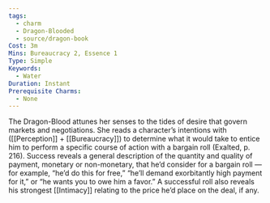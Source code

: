 ```yaml
---
tags:
  - charm
  - Dragon-Blooded
  - source/dragon-book
Cost: 3m
Mins: Bureaucracy 2, Essence 1
Type: Simple
Keywords:
  - Water
Duration: Instant
Prerequisite Charms:
  - None
---
```

The Dragon-Blood attunes her senses to the tides of desire that govern markets and negotiations. She reads a character’s intentions with ([[Perception]] + [[Bureaucracy]]) to determine what it would take to entice him to perform a specific course of action with a bargain roll (Exalted, p. 216). Success reveals a general description of the quantity and quality of payment, monetary or non-monetary, that he’d consider for a bargain roll — for example, “he’d do this for free,” “he’ll demand exorbitantly high payment for it,” or “he wants you to owe him a favor.” A successful roll also reveals his strongest [[Intimacy]] relating to the price he’d place on the deal, if any.